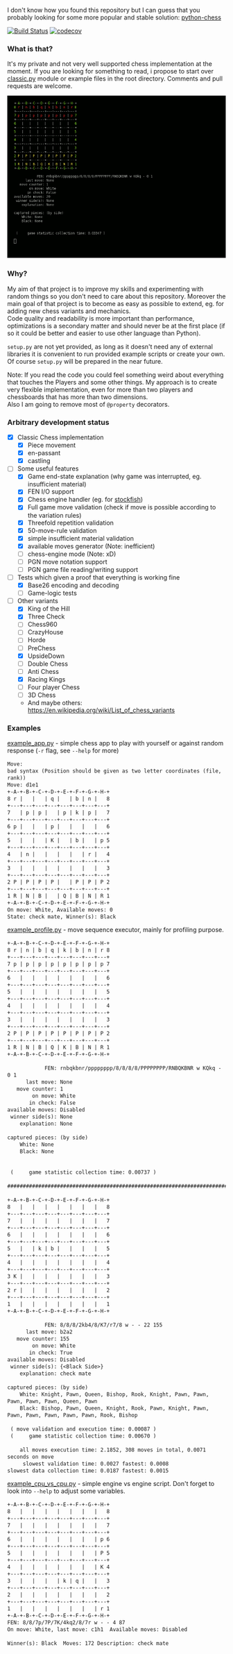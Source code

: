 I don't know how you found this repository but I can guess that you
probably looking for some more popular and stable solution: [python-chess](https://pypi.python.org/pypi/python-chess)

[![Build Status](https://travis-ci.org/gethiox/Chess.svg?branch=dev)](https://travis-ci.org/gethiox/Chess)
[![codecov](https://codecov.io/gh/gethiox/Chess/branch/dev/graph/badge.svg)](https://codecov.io/gh/gethiox/Chess)

### What is that?
It's my private and not very well supported chess implementation at the
moment. If you are looking for something to read, i propose to start
over [classic.py](chess/app/variants/classic.py) module or example files in the
root directory. Comments and pull requests are welcome.

![cli_animation.gif](doc/cli_animation.gif)

### Why?
My aim of that project is to improve my skills and experimenting with
random things so you don't need to care about this repository.
Moreover the main goal of that project is to become as easy as possible
to extend, eg. for adding new chess variants and mechanics.  
Code quality and readability is more important than performance,
optimizations is a secondary matter and should never be at the first place
(if so it could be better and easier to use other language than Python).

`setup.py` are not yet provided, as long as it doesn't need any of
external libraries it is convenient to run provided example scripts
or create your own. Of course `setup.py` will be prepared in the near future.

Note:
If you read the code you could feel something weird about everything
that touches the Players and some other things. My approach is to
create very flexible implementation, even for more than two players
and chessboards that has more than two dimensions.  
Also I am going to remove most of `@property` decorators.

### Arbitrary development status
- [x] Classic Chess implementation
  - [x] Piece movement
  - [x] en-passant
  - [x] castling
- [ ] Some useful features
  - [x] Game end-state explanation (why game was interrupted, eg. insufficient material)
  - [x] FEN I/O support
  - [x] Chess engine handler (eg. for [stockfish](https://stockfishchess.org/))
  - [x] Full game move validation (check if move is possible according to the variation rules)
  - [x] Threefold repetition validation
  - [x] 50-move-rule validation
  - [x] simple insufficient material validation
  - [x] available moves generator (Note: inefficient)
  - [ ] chess-engine mode (Note: xD)
  - [ ] PGN move notation support
  - [ ] PGN game file reading/writing support
- [ ] Tests which given a proof that everything is working fine
  - [x] Base26 encoding and decoding
  - [ ] Game-logic tests
- [ ] Other variants
  - [x] King of the Hill
  - [x] Three Check
  - [ ] Chess960
  - [ ] CrazyHouse
  - [ ] Horde
  - [ ] PreChess
  - [x] UpsideDown
  - [ ] Double Chess
  - [ ] Anti Chess
  - [x] Racing Kings
  - [ ] Four player Chess
  - [ ] 3D Chess
  - And maybe others: https://en.wikipedia.org/wiki/List_of_chess_variants

### Examples

[example_app.py](example_app.py) - simple chess app to play with yourself
or against random response (`-r` flag, see `--help` for more)
```text
Move: 
bad syntax (Position should be given as two letter coordinates (file, rank))
Move: d1e1
+-A-+-B-+-C-+-D-+-E-+-F-+-G-+-H-+
8 r |   |   | q |   | b | n |   8
+---+---+---+---+---+---+---+---+
7   | p | p |   | p | k | p |   7
+---+---+---+---+---+---+---+---+
6 p |   |   | p |   |   |   |   6
+---+---+---+---+---+---+---+---+
5   |   |   | K |   | b |   | p 5
+---+---+---+---+---+---+---+---+
4   | n |   |   |   |   | r |   4
+---+---+---+---+---+---+---+---+
3   |   |   |   |   |   |   |   3
+---+---+---+---+---+---+---+---+
2 P | P | P | P |   | P | P | P 2
+---+---+---+---+---+---+---+---+
1 R | N | B |   | Q | B | N | R 1
+-A-+-B-+-C-+-D-+-E-+-F-+-G-+-H-+
On move: White, Available moves: 0
State: check mate, Winner(s): Black
```

[example_profile.py](example_profile.py) - move sequence executor, mainly for profiling purpose.
```text
+-A-+-B-+-C-+-D-+-E-+-F-+-G-+-H-+
8 r | n | b | q | k | b | n | r 8
+---+---+---+---+---+---+---+---+
7 p | p | p | p | p | p | p | p 7
+---+---+---+---+---+---+---+---+
6   |   |   |   |   |   |   |   6
+---+---+---+---+---+---+---+---+
5   |   |   |   |   |   |   |   5
+---+---+---+---+---+---+---+---+
4   |   |   |   |   |   |   |   4
+---+---+---+---+---+---+---+---+
3   |   |   |   |   |   |   |   3
+---+---+---+---+---+---+---+---+
2 P | P | P | P | P | P | P | P 2
+---+---+---+---+---+---+---+---+
1 R | N | B | Q | K | B | N | R 1
+-A-+-B-+-C-+-D-+-E-+-F-+-G-+-H-+

            FEN: rnbqkbnr/pppppppp/8/8/8/8/PPPPPPPP/RNBQKBNR w KQkq - 0 1
      last move: None
   move counter: 1
        on move: White
       in check: False
available moves: Disabled
 winner side(s): None
    explanation: None

captured pieces: (by side)
    White: None
    Black: None


 (     game statistic collection time: 0.00737 )

############################################################################

+-A-+-B-+-C-+-D-+-E-+-F-+-G-+-H-+
8   |   |   |   |   |   |   |   8
+---+---+---+---+---+---+---+---+
7   |   |   |   |   |   |   |   7
+---+---+---+---+---+---+---+---+
6   |   |   |   |   |   |   |   6
+---+---+---+---+---+---+---+---+
5   |   | k | b |   |   |   |   5
+---+---+---+---+---+---+---+---+
4   |   |   |   |   |   |   |   4
+---+---+---+---+---+---+---+---+
3 K |   |   |   |   |   |   |   3
+---+---+---+---+---+---+---+---+
2 r |   |   |   |   |   |   |   2
+---+---+---+---+---+---+---+---+
1   |   |   |   |   |   |   |   1
+-A-+-B-+-C-+-D-+-E-+-F-+-G-+-H-+

            FEN: 8/8/8/2kb4/8/K7/r7/8 w - - 22 155
      last move: b2a2
   move counter: 155
        on move: White
       in check: True
available moves: Disabled
 winner side(s): {<Black Side>}
    explanation: check mate

captured pieces: (by side)
    White: Knight, Pawn, Queen, Bishop, Rook, Knight, Pawn, Pawn, Pawn, Pawn, Pawn, Queen, Pawn
    Black: Bishop, Pawn, Queen, Knight, Rook, Pawn, Knight, Pawn, Pawn, Pawn, Pawn, Pawn, Pawn, Rook, Bishop

 ( move validation and execution time: 0.00087 )
 (     game statistic collection time: 0.00670 )

    all moves execution time: 2.1852, 308 moves in total, 0.0071 seconds on move
     slowest validation time: 0.0027 fastest: 0.0008
slowest data collection time: 0.0187 fastest: 0.0015
```

[example_cpu_vs_cpu.py](example_cpu_vs_cpu.py) - simple engine vs engine script.
Don't forget to look into `--help` to adjust some variables.
```text
+-A-+-B-+-C-+-D-+-E-+-F-+-G-+-H-+
8   |   |   |   |   |   |   |   8
+---+---+---+---+---+---+---+---+
7   |   |   |   |   |   |   |   7
+---+---+---+---+---+---+---+---+
6   |   |   |   |   |   |   | p 6
+---+---+---+---+---+---+---+---+
5   |   |   |   |   |   |   | P 5
+---+---+---+---+---+---+---+---+
4   |   |   |   |   |   |   | K 4
+---+---+---+---+---+---+---+---+
3   |   |   |   | k | q |   |   3
+---+---+---+---+---+---+---+---+
2   |   |   |   |   |   |   |   2
+---+---+---+---+---+---+---+---+
1   |   |   |   |   |   |   | r 1
+-A-+-B-+-C-+-D-+-E-+-F-+-G-+-H-+
FEN: 8/8/7p/7P/7K/4kq2/8/7r w - - 4 87
On move: White, last move: c1h1  Available moves: Disabled

Winner(s): Black  Moves: 172 Description: check mate
```